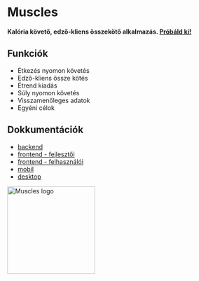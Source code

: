 # Muscles

**Kalória követő, edző-kliens összekötő alkalmazás. [Próbáld ki!](http://34.22.242.178:3000/)**

## Funkciók

- Étkezés nyomon követés
- Edző-kliens össze kötés
- Étrend kiadás
- Súly nyomon követés
- Visszamenőleges adatok
- Egyéni célok

## Dokkumentációk
- [backend](https://github.com/Sboti03/Muscles-projekt-munka/blob/main/backend/README.md)
- [frontend - fejlesztői](https://github.com/Sboti03/Muscles-projekt-munka/blob/main/frontend/README.md)
- [frontend - felhasználói](https://github.com/Sboti03/Muscles-projekt-munka/blob/main/frontend-user-docs/README.md)
- [mobil](https://github.com/Sboti03/Muscles-projekt-munka/blob/main/mobile/README.md)
- [desktop](https://github.com/Sboti03/Muscles-projekt-munka/blob/main/desktop/README.md)
<img src="https://i.imgur.com/S12VX3j.png" height=200  alt="Muscles logo"/>


